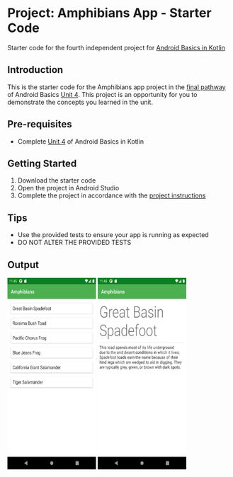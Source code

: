Project: Amphibians App - Starter Code
==================================

Starter code for the fourth independent project for [Android Basics in Kotlin](https://developer.android.com/courses/android-basics-kotlin/course)

Introduction
------------

This is the starter code for the Amphibians app project in the [final pathway](https://developer.android.com/courses/pathways/android-basics-kotlin-unit-4-pathway-2) of Android Basics [Unit 4](https://developer.android.com/courses/android-basics-kotlin/unit-4). This project is an opportunity for you to demonstrate the concepts you learned in the unit.

Pre-requisites
--------------

- Complete [Unit 4](https://developer.android.com/courses/android-basics-kotlin/unit-4) of Android Basics in Kotlin

Getting Started
---------------

1. Download the starter code
2. Open the project in Android Studio
3. Complete the project in accordance with the [project instructions](https://developer.android.com/codelabs/basic-android-kotlin-training-project-amphibians)

Tips
----

- Use the provided tests to ensure your app is running as expected
- DO NOT ALTER THE PROVIDED TESTS

Output
------

<img width="200" height="433" src="https://github.com/Pritish-Sinha/Google-Development-Training/blob/ca3dca1190fa2c03d9c455875a66c017a4efa991/Amphibian/output/Amp01.png" alt="Species List"> <img width="200" height="433" src="https://github.com/Pritish-Sinha/Google-Development-Training/blob/ca3dca1190fa2c03d9c455875a66c017a4efa991/Amphibian/output/Amp02.png" alt="Detail View"> 
